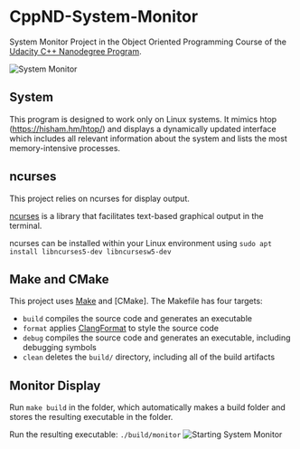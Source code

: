 # CppND-System-Monitor

System Monitor Project in the Object Oriented Programming Course of the [Udacity C++ Nanodegree Program](https://www.udacity.com/course/c-plus-plus-nanodegree--nd213). 

![System Monitor](images/monitor.png)

## System

This program is designed to work only on Linux systems. It mimics htop (https://hisham.hm/htop/) and displays a dynamically updated interface which includes all relevant information about the system and lists the most memory-intensive processes.

## ncurses

This project relies on ncurses for display output.

[ncurses](https://www.gnu.org/software/ncurses/) is a library that facilitates text-based graphical output in the terminal. 

ncurses can be installed within your Linux environment using `sudo apt install libncurses5-dev libncursesw5-dev`

## Make and CMake
This project uses [Make](https://www.gnu.org/software/make/) and [CMake]. The Makefile has four targets:
* `build` compiles the source code and generates an executable
* `format` applies [ClangFormat](https://clang.llvm.org/docs/ClangFormat.html) to style the source code
* `debug` compiles the source code and generates an executable, including debugging symbols
* `clean` deletes the `build/` directory, including all of the build artifacts

## Monitor Display

Run `make build` in the folder, which automatically makes a build folder and stores the resulting executable in the folder.

Run the resulting executable: `./build/monitor`
![Starting System Monitor](images/starting_monitor.png)
